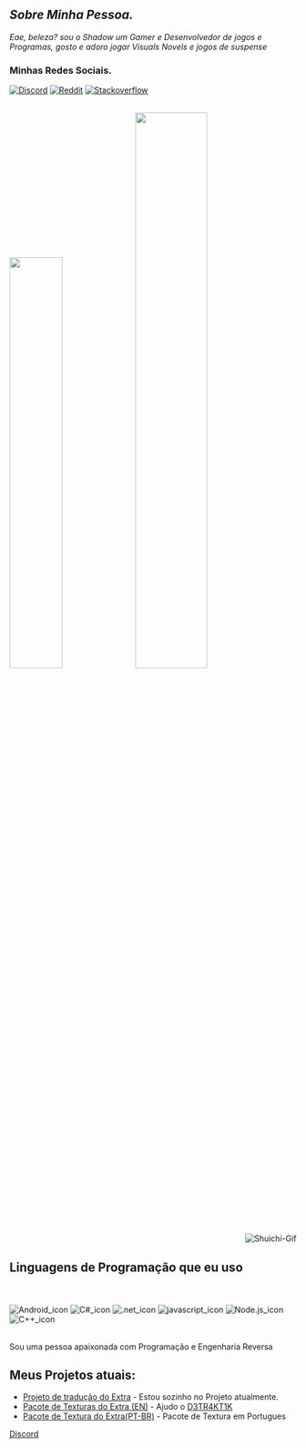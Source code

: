 
## ___Sobre Minha Pessoa.___
 _Eae, beleza? sou o Shadow um Gamer e Desenvolvedor de jogos e Programas, gosto e adoro jogar Visuals Novels e jogos de suspense_
<br/>

### **Minhas Redes Sociais.** 

[![Discord](https://img.shields.io/badge/Discord-7289DA?style=for-the-badge&logo=discord&logoColor=white)](httpps://discord.com)
[![Reddit](https://img.shields.io/badge/Reddit-FF4500?style=for-the-badge&logo=reddit&logoColor=white)](https://rediit)
[![Stackoverflow](https://img.shields.io/badge/Stack_Overflow-FE7A16?style=for-the-badge&logo=stack-overflow&logoColor=white)](stackoverflow)

<div><br/>
    <img height="43%" src="https://github-readme-stats.vercel.app/api?username=shadow-nero&show_icons=true&theme=radical&include_allcomitts=true&cout_private=true"/>
    <img height="50%" src="https://github-readme-stats.vercel.app/api/top-langs/?username=shadow-nero&layout=compact&theme=radical"/>
</div><br/>

<div>
    <img align="right" alt="Shuichi-Gif" src="https://thumbs.gfycat.com/MammothRepulsiveCommongonolek-max-1mb.gif">
</div><br/>


## **Linguagens de Programação que eu uso**
<br/>

<div style="display: incline_block"><br/>
    <img align="center" alt="Android_icon" src="https://img.shields.io/badge/Android-3DDC84?style=for-the-badge&logo=android&logoColor=white" />
    <img align="center" alt="C#_icon" src="https://img.shields.io/badge/C%23-239120?style=for-the-badge&logo=c-sharp&logoColor=white" />
    <img align="center" alt=".net_icon" src="https://img.shields.io/badge/.NET-5C2D91?style=for-the-badge&logo=.net&logoColor=white" />
    <img align="center" alt="javascript_icon" src="https://img.shields.io/badge/JavaScript-F7DF1E?style=for-the-badge&logo=javascript&logoColor=black" />
    <img align="center" alt="Node.js_icon" src="https://img.shields.io/badge/Node.js-43853D?style=for-the-badge&logo=node.js&logoColor=white" />
    <img align="center" alt="C++_icon" src="https://img.shields.io/badge/C%2B%2B-00599C?style=for-the-badge&logo=c%2B%2B&logoColor=white" />
</div><br/>

Sou uma pessoa apaixonada com Programação e Engenharia Reversa
<br/>

## Meus Projetos atuais:

- [Projeto de tradução do Extra](https://github.com/shadow-nero/Extra-Texts) - Estou sozinho no Projeto atualmente. 
- [Pacote de Texturas do Extra (EN)](https://github.com/Fate-AI-HD-Team/Fate-Extra-HD) - Ajudo o [D3TR4KT1K](https://github.com/D3TR4KT1K)
- [Pacote de Textura do Extra(PT-BR)](https://github.com/shadow-nero/Fate-Extra-HD-BR) - Pacote de Textura em Portugues

[Discord](https://discordapp.com/users/611263474756223013)
